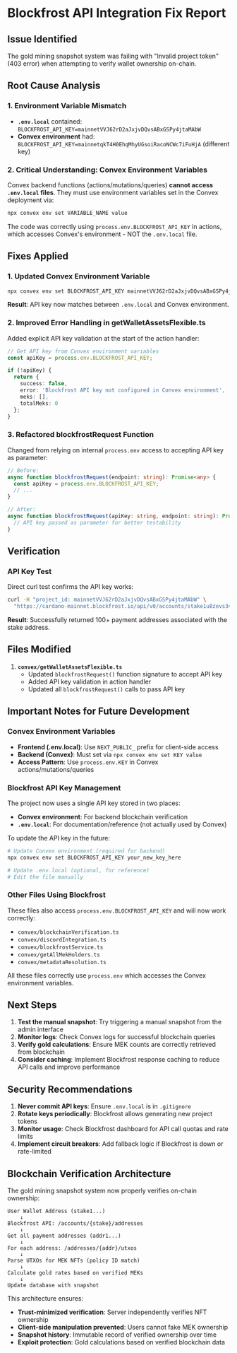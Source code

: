# Blockfrost API Integration Fix Report

## Issue Identified
The gold mining snapshot system was failing with "Invalid project token" (403 error) when attempting to verify wallet ownership on-chain.

## Root Cause Analysis

### 1. Environment Variable Mismatch
- **`.env.local`** contained: `BLOCKFROST_API_KEY=mainnetVVJ62rD2aJxjvDQvsABxGSPy4jtaMAbW`
- **Convex environment** had: `BLOCKFROST_API_KEY=mainnetqkT4H0EhqMhyUGsoiRacoNCWc7iFuHjA` (different key)

### 2. Critical Understanding: Convex Environment Variables
Convex backend functions (actions/mutations/queries) **cannot access `.env.local` files**. They must use environment variables set in the Convex deployment via:
```bash
npx convex env set VARIABLE_NAME value
```

The code was correctly using `process.env.BLOCKFROST_API_KEY` in actions, which accesses Convex's environment - NOT the `.env.local` file.

## Fixes Applied

### 1. Updated Convex Environment Variable
```bash
npx convex env set BLOCKFROST_API_KEY mainnetVVJ62rD2aJxjvDQvsABxGSPy4jtaMAbW
```

**Result**: API key now matches between `.env.local` and Convex environment.

### 2. Improved Error Handling in getWalletAssetsFlexible.ts
Added explicit API key validation at the start of the action handler:
```typescript
// Get API key from Convex environment variables
const apiKey = process.env.BLOCKFROST_API_KEY;

if (!apiKey) {
  return {
    success: false,
    error: 'Blockfrost API key not configured in Convex environment',
    meks: [],
    totalMeks: 0
  };
}
```

### 3. Refactored blockfrostRequest Function
Changed from relying on internal `process.env` access to accepting API key as parameter:
```typescript
// Before:
async function blockfrostRequest(endpoint: string): Promise<any> {
  const apiKey = process.env.BLOCKFROST_API_KEY;
  // ...
}

// After:
async function blockfrostRequest(apiKey: string, endpoint: string): Promise<any> {
  // API key passed as parameter for better testability
}
```

## Verification

### API Key Test
Direct curl test confirms the API key works:
```bash
curl -H "project_id: mainnetVVJ62rD2aJxjvDQvsABxGSPy4jtaMAbW" \
  "https://cardano-mainnet.blockfrost.io/api/v0/accounts/stake1u8zevs34vf4wrsz6xs64zuztdk4agzvpg6c8zv4plesp9ughgq076/addresses"
```

**Result**: Successfully returned 100+ payment addresses associated with the stake address.

## Files Modified

1. **`convex/getWalletAssetsFlexible.ts`**
   - Updated `blockfrostRequest()` function signature to accept API key
   - Added API key validation in action handler
   - Updated all `blockfrostRequest()` calls to pass API key

## Important Notes for Future Development

### Convex Environment Variables
- **Frontend (.env.local)**: Use `NEXT_PUBLIC_` prefix for client-side access
- **Backend (Convex)**: Must set via `npx convex env set KEY value`
- **Access Pattern**: Use `process.env.KEY` in Convex actions/mutations/queries

### Blockfrost API Key Management
The project now uses a single API key stored in two places:
- **Convex environment**: For backend blockchain verification
- **`.env.local`**: For documentation/reference (not actually used by Convex)

To update the API key in the future:
```bash
# Update Convex environment (required for backend)
npx convex env set BLOCKFROST_API_KEY your_new_key_here

# Update .env.local (optional, for reference)
# Edit the file manually
```

### Other Files Using Blockfrost
These files also access `process.env.BLOCKFROST_API_KEY` and will now work correctly:
- `convex/blockchainVerification.ts`
- `convex/discordIntegration.ts`
- `convex/blockfrostService.ts`
- `convex/getAllMekHolders.ts`
- `convex/metadataResolution.ts`

All these files correctly use `process.env` which accesses the Convex environment variables.

## Next Steps

1. **Test the manual snapshot**: Try triggering a manual snapshot from the admin interface
2. **Monitor logs**: Check Convex logs for successful blockchain queries
3. **Verify gold calculations**: Ensure MEK counts are correctly retrieved from blockchain
4. **Consider caching**: Implement Blockfrost response caching to reduce API calls and improve performance

## Security Recommendations

1. **Never commit API keys**: Ensure `.env.local` is in `.gitignore`
2. **Rotate keys periodically**: Blockfrost allows generating new project tokens
3. **Monitor usage**: Check Blockfrost dashboard for API call quotas and rate limits
4. **Implement circuit breakers**: Add fallback logic if Blockfrost is down or rate-limited

## Blockchain Verification Architecture

The gold mining snapshot system now properly verifies on-chain ownership:

```
User Wallet Address (stake1...)
    ↓
Blockfrost API: /accounts/{stake}/addresses
    ↓
Get all payment addresses (addr1...)
    ↓
For each address: /addresses/{addr}/utxos
    ↓
Parse UTXOs for MEK NFTs (policy ID match)
    ↓
Calculate gold rates based on verified MEKs
    ↓
Update database with snapshot
```

This architecture ensures:
- **Trust-minimized verification**: Server independently verifies NFT ownership
- **Client-side manipulation prevented**: Users cannot fake MEK ownership
- **Snapshot history**: Immutable record of verified ownership over time
- **Exploit protection**: Gold calculations based on verified blockchain data
